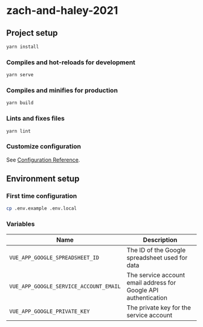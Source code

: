 # zach-and-haley-2021

## Project setup

```bash
yarn install
```

### Compiles and hot-reloads for development

```bash
yarn serve
```

### Compiles and minifies for production

```bash
yarn build
```

### Lints and fixes files

```bash
yarn lint
```

### Customize configuration

See [Configuration Reference](https://cli.vuejs.org/config/).

## Environment setup

### First time configuration

```bash
cp .env.example .env.local
```

### Variables

| Name                                   | Description                                                     |
| -------------------------------------- | --------------------------------------------------------------- |
| `VUE_APP_GOOGLE_SPREADSHEET_ID`        | The ID of the Google spreadsheet used for data                  |
| `VUE_APP_GOOGLE_SERVICE_ACCOUNT_EMAIL` | The service account email address for Google API authentication |
| `VUE_APP_GOOGLE_PRIVATE_KEY`           | The private key for the service account                         |
